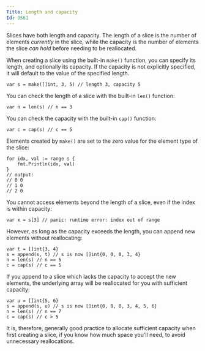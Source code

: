 ```yaml
---
Title: Length and capacity
Id: 3561
---
```

Slices have both length and capacity.  The length of a slice is the number of elements *currently* in the slice, while the capacity is the number of elements the slice *can hold* before needing to be reallocated.

When creating a slice using the built-in `make()` function, you can specify its length, and optionally its capacity. If the capacity is not explicitly specified, it will default to the value of the specified length.
```
var s = make([]int, 3, 5) // length 3, capacity 5
```

You can check the length of a slice with the built-in `len()` function:
```
var n = len(s) // n == 3
```

You can check the capacity with the built-in `cap()` function:
```
var c = cap(s) // c == 5
```

Elements created by `make()` are set to the zero value for the element type of the slice:
```
for idx, val := range s {
    fmt.Println(idx, val)
}
// output:
// 0 0
// 1 0
// 2 0
```


You cannot access elements beyond the length of a slice, even if the index is within capacity:
```
var x = s[3] // panic: runtime error: index out of range
```
However, as long as the capacity exceeds the length, you can append new elements without reallocating:
```
var t = []int{3, 4}
s = append(s, t) // s is now []int{0, 0, 0, 3, 4}
n = len(s) // n == 5
c = cap(s) // c == 5
```

If you append to a slice which lacks the capacity to accept the new elements, the underlying array will be reallocated for you with sufficient capacity:
```
var u = []int{5, 6}
s = append(s, u) // s is now []int{0, 0, 0, 3, 4, 5, 6}
n = len(s) // n == 7
c = cap(s) // c > 5
```
It is, therefore, generally good practice to allocate sufficient capacity when first creating a slice, if you know how much space you'll need, to avoid unnecessary reallocations.

